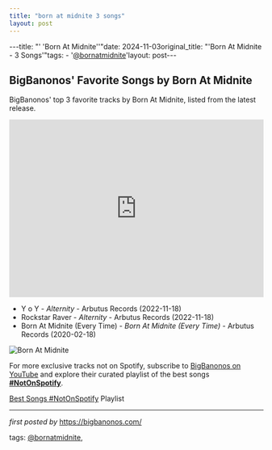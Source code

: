 ```yaml
---
title: "born at midnite 3 songs"
layout: post
---
```

---title: "' 'Born At Midnite''"date: 2024-11-03original_title: "'Born At Midnite - 3 Songs'"tags:  - '[@bornatmidnite](/tags/bornatmidnite/)'layout: post---<h2>BigBanonos' Favorite Songs by Born At Midnite</h2> <!-- Search Description --><p>BigBanonos' top 3 favorite tracks by Born At Midnite, listed from the latest release.</p> <!-- Spotify Playlist Embed --><iframe src="https://open.spotify.com/embed/playlist/3JVaBCeHHZKS6U58g5GIqW?utm_source=generator" width="100%" height="352" frameBorder="0" allowfullscreen="" allow="autoplay; clipboard-write; encrypted-media; fullscreen; picture-in-picture" loading="lazy"></iframe> <!-- Song Listings --><ul> <li>Y o Y - <em>Alternity</em> - Arbutus Records (2022-11-18)</li> <li>Rockstar Raver - <em>Alternity</em> - Arbutus Records (2022-11-18)</li> <li>Born At Midnite (Every Time) - <em>Born At Midnite (Every Time)</em> - Arbutus Records (2020-02-18)</li></ul> <!-- Image --><img src="https://f4.bcbits.com/img/0025416899_10.jpg" alt="Born At Midnite"/><!--Subscribe and Playlist Links--><div>    <p>For more exclusive tracks not on Spotify, subscribe to <a href="https://www.youtube.com/[@BigBanonos](/tags/BigBanonos/)" target="_blank">BigBanonos on YouTube</a> and explore their curated playlist of the best songs <strong>[#NotOnSpotify](/tags/NotOnSpotify/)</strong>.</p>    <p><a href="https://www.youtube.com/playlist?list=PLtuNtuTatqI0kFahUCbtbfenC_ET5O_tr" target="_blank">Best Songs [#NotOnSpotify](/tags/NotOnSpotify/) Playlist<br /></a></p></div><hr /><p><em>first posted by</em> <a href="https://bigbanonos.com/" rel="noopener" target="_new">https://bigbanonos.com/</a></p><p>tags: [@bornatmidnite](/tags/bornatmidnite/),</p>